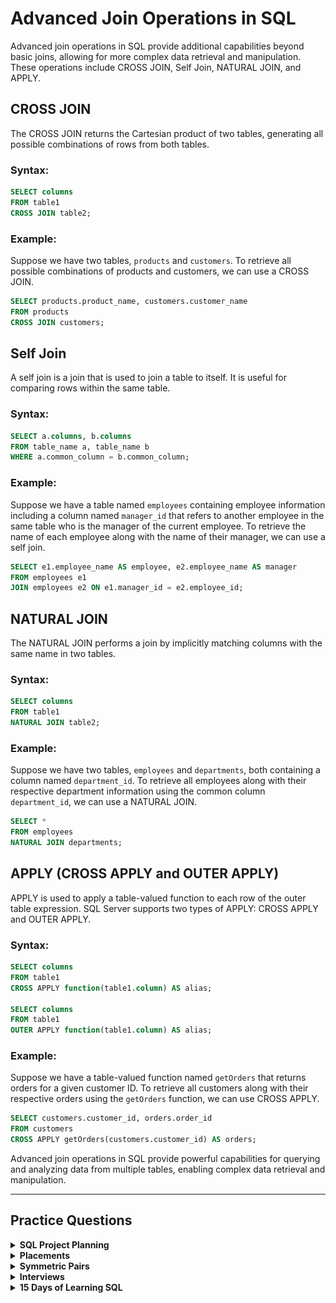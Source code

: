 # Advanced Join Operations in SQL

Advanced join operations in SQL provide additional capabilities beyond basic joins, allowing for more complex data retrieval and manipulation. These operations include CROSS JOIN, Self Join, NATURAL JOIN, and APPLY.

## CROSS JOIN

The CROSS JOIN returns the Cartesian product of two tables, generating all possible combinations of rows from both tables.

### Syntax:
```sql
SELECT columns
FROM table1
CROSS JOIN table2;
```

### Example:
Suppose we have two tables, `products` and `customers`. To retrieve all possible combinations of products and customers, we can use a CROSS JOIN.

```sql
SELECT products.product_name, customers.customer_name
FROM products
CROSS JOIN customers;
```

## Self Join

A self join is a join that is used to join a table to itself. It is useful for comparing rows within the same table.

### Syntax:
```sql
SELECT a.columns, b.columns
FROM table_name a, table_name b
WHERE a.common_column = b.common_column;
```

### Example:
Suppose we have a table named `employees` containing employee information including a column named `manager_id` that refers to another employee in the same table who is the manager of the current employee. To retrieve the name of each employee along with the name of their manager, we can use a self join.

```sql
SELECT e1.employee_name AS employee, e2.employee_name AS manager
FROM employees e1
JOIN employees e2 ON e1.manager_id = e2.employee_id;
```

## NATURAL JOIN

The NATURAL JOIN performs a join by implicitly matching columns with the same name in two tables.

### Syntax:
```sql
SELECT columns
FROM table1
NATURAL JOIN table2;
```

### Example:
Suppose we have two tables, `employees` and `departments`, both containing a column named `department_id`. To retrieve all employees along with their respective department information using the common column `department_id`, we can use a NATURAL JOIN.

```sql
SELECT *
FROM employees
NATURAL JOIN departments;
```

## APPLY (CROSS APPLY and OUTER APPLY)

APPLY is used to apply a table-valued function to each row of the outer table expression. SQL Server supports two types of APPLY: CROSS APPLY and OUTER APPLY.

### Syntax:
```sql
SELECT columns
FROM table1
CROSS APPLY function(table1.column) AS alias;

SELECT columns
FROM table1
OUTER APPLY function(table1.column) AS alias;
```

### Example:
Suppose we have a table-valued function named `getOrders` that returns orders for a given customer ID. To retrieve all customers along with their respective orders using the `getOrders` function, we can use CROSS APPLY.

```sql
SELECT customers.customer_id, orders.order_id
FROM customers
CROSS APPLY getOrders(customers.customer_id) AS orders;
```


Advanced join operations in SQL provide powerful capabilities for querying and analyzing data from multiple tables, enabling complex data retrieval and manipulation.

---

## Practice Questions

<details>
<summary><b>SQL Project Planning</b></summary>

+ <details>
    <summary><b>Questions</b></summary>

   You are given a table, Projects, containing three columns: Task_ID, Start_Date and End_Date. It is guaranteed that the difference between the End_Date and the Start_Date is equal to 1 day for each row in the table.

   <img src="./assets/SQL_Project_Planning.png" alt="Table" style="height:100%; width:60%">

   If the End_Date of the tasks are consecutive, then they are part of the same project. Samantha is interested in finding the total number of different projects completed.

   Write a query to output the start and end dates of projects listed by the number of days it took to complete the project in ascending order. If there is more than one project that have the same number of completion days, then order by the start date of the project.

   </details>
+ <details>
    <summary><b>Code</b></summary>
    
    ```sql
    WITH A AS (
    SELECT Start_Date, ROW_NUMBER() OVER () AS rw
    FROM Projects
    WHERE Start_date NOT IN (SELECT End_Date FROM Projects)
    ),
    B AS (
        SELECT End_Date, ROW_NUMBER() OVER () AS rw
        FROM Projects
        WHERE End_date NOT IN (SELECT Start_Date FROM Projects)
    )

    SELECT A.Start_Date, B.End_Date
    FROM A
    INNER JOIN B ON A.rw = B.rw
    ORDER BY DATEDIFF(B.End_Date, A.Start_Date), A.Start_Date;

    ```
   </details>
</details>


<details>
<summary><b>Placements</b></summary>

+ <details>
    <summary><b>Questions</b></summary>

   You are given three tables: Students, Friends and Packages. Students contains two columns: ID and Name. Friends contains two columns: ID and Friend_ID (ID of the ONLY best friend). Packages contains two columns: ID and Salary (offered salary in $ thousands per month).

   <img src="./assets/Placements.png" alt="Table" style="height:100%; width:60%">

   Write a query to output the names of those students whose best friends got offered a higher salary than them. Names must be ordered by the salary amount offered to the best friends. It is guaranteed that no two students got same salary offer.

   </details>
+ <details>
    <summary><b>Code</b></summary>
    
    ```sql
    SELECT S.Name
    FROM Students S
    JOIN Friends F ON S.ID = F.ID
    JOIN Packages PS ON F.Friend_ID = PS.ID
    JOIN Packages PS2 ON S.ID = PS2.ID
    WHERE PS.Salary > PS2.Salary
    ORDER BY PS.Salary;

    ```
   </details>
</details>



<details>
<summary><b>Symmetric Pairs</b></summary>

+ <details>
    <summary><b>Questions</b></summary>

   You are given a table, Functions, containing two columns: X and Y.
   <img src="./assets/SymmetricPairs.png" alt="Table" style="height:100%; width:60%">

   Two pairs (X1, Y1) and (X2, Y2) are said to be symmetric pairs if X1 = Y2 and X2 = Y1.

   Write a query to output all such symmetric pairs in ascending order by the value of X. List the rows such that X1 ≤ Y1. 


   </details>
+ <details>
    <summary><b>Code</b></summary>
    
    ```sql
    SELECT f1.x,
        f1.y
    FROM   functions AS f1
        INNER JOIN functions AS f2
                ON f1.x = f2.y
                    AND f1.y = f2.x
    GROUP  BY f1.x,
            f1.y
    HAVING f1.x < f1.y
            OR f1.x = f1.y
            AND Count(*) > 1
    ORDER  BY f1.x; 

    ```
   </details>
</details>


<details>
<summary><b>Interviews</b></summary>

+ <details>
    <summary><b>Questions</b></summary>

   Samantha interviews many candidates from different colleges using coding challenges and contests. Write a query to print the contest_id, hacker_id, name, and the sums of total_submissions, total_accepted_submissions, total_views, and total_unique_views for each contest sorted by contest_id. Exclude the contest from the result if all four sums are 0.

   **Note:** A specific contest can be used to screen candidates at more than one college, but each college only holds 1 screening contest.

   **Input Format**

   The following tables hold interview data:

    + Contests: The contest_id is the id of the contest, hacker_id is the id of the hacker who created the contest, and name is the name of the hacker.
   <img src="./assets/InterviewContests.png" alt="Table" style="height:100%; width:60%">

    + Colleges: The college_id is the id of the college, and contest_id is the id of the contest that Samantha used to screen the candidates.
   <img src="./assets/InterviewColleges.png" alt="Table" style="height:100%; width:60%">

    + Challenges: The challenge_id is the id of the challenge that belongs to one of the contests whose contest_id Samantha forgot, and college_id is the id of the college where the challenge was given to candidates.
   <img src="./assets/InterviewChallenges.png" alt="Table" style="height:100%; width:60%">

    + View_Stats: The challenge_id is the id of the challenge, total_views is the number of times the challenge was viewed by candidates, and total_unique_views is the number of times the challenge was viewed by unique candidates.
   <img src="./assets/InterviewView_stats.png" alt="Table" style="height:100%; width:60%">

    + Submission_Stats: The challenge_id is the id of the challenge, total_submissions is the number of submissions for the challenge, and total_accepted_submission is the number of submissions that achieved full scores. 
   <img src="./assets/InterviewsSubmission_Stats.png" alt="Table" style="height:100%; width:60%">

   </details>
+ <details>
    <summary><b>Code</b></summary>
    
    ```sql
    WITH sum_view_stats AS (
    SELECT challenge_id, SUM(total_views) AS sum_views, SUM(total_unique_views) AS sum_unique_views
    FROM view_stats
    GROUP BY challenge_id
    ),
    sum_submission AS (
        SELECT challenge_id, SUM(total_submissions) AS sum_submissions, SUM(total_accepted_submissions) AS sum_accepted_submissions
        FROM submission_stats
        GROUP BY challenge_id
    )

    SELECT c.contest_id, hacker_id, name,
        SUM(ss.sum_submissions) AS total_submissions,
        SUM(ss.sum_accepted_submissions) AS total_accepted_submissions,
        SUM(svs.sum_views) AS total_views,
        SUM(svs.sum_unique_views) AS total_unique_views
    FROM contests c
    LEFT JOIN colleges ON c.contest_id = colleges.contest_id
    LEFT JOIN challenges ch ON colleges.college_id = ch.college_id
    LEFT JOIN sum_view_stats svs ON ch.challenge_id = svs.challenge_id
    LEFT JOIN sum_submission ss ON ch.challenge_id = ss.challenge_id 
    GROUP BY c.contest_id, hacker_id, name
    HAVING
        SUM(ss.sum_submissions) +
        SUM(ss.sum_accepted_submissions) +
        SUM(svs.sum_views) +
        SUM(svs.sum_unique_views) <> 0
    ORDER BY c.contest_id;

    ```
   </details>
</details>


<details>
<summary><b>15 Days of Learning SQL</b></summary>

+ <details>
    <summary><b>Questions</b></summary>

   Julia conducted a 15 days of learning SQL contest. The start date of the contest was March 01, 2016 and the end date was March 15, 2016. Write a query to print total number of unique hackers who made at least 1 submission each day (starting on the first day of the contest), and find the hacker_id and name of the hacker who made maximum number of submissions each day. If more than one such hacker has a maximum number of submissions, print the lowest hacker_id. The query should print this information for each day of the contest, sorted by the date.

   **Input Format**

   The following tables hold contest data:

    + Hackers: The hacker_id is the id of the hacker, and name is the name of the hacker.
   <img src="./assets/Hackers15ays.png" alt="Table" style="height:100%; width:60%">

    + Submissions: The submission_date is the date of the submission, submission_id is the id of the submission, hacker_id is the id of the hacker who made the submission, and score is the score of the submission.
   <img src="./assets/Submissions15ays.png" alt="Table" style="height:100%; width:60%">

   </details>
+ <details>
    <summary><b>Code</b></summary>
    
    ```sql

    ```
   </details>
</details>